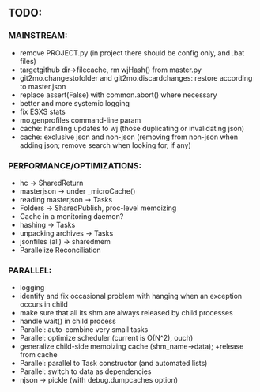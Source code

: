 ## TODO:

### MAINSTREAM:
- remove PROJECT.py (in project there should be config only, and .bat files)
- targetgithub dir->filecache, rm wjHash() from master.py
- git2mo.changestofolder and git2mo.discardchanges: restore according to master.json
- replace assert(False) with common.abort() where necessary
- better and more systemic logging
- fix ESXS stats
- mo.genprofiles command-line param
- cache: handling updates to wj (those duplicating or invalidating json)
- cache: exclusive json and non-json (removing from non-json when adding json; remove search when looking for, if any)
  
### PERFORMANCE/OPTIMIZATIONS:
- hc -> SharedReturn
- masterjson -> under _microCache()
- reading masterjson -> Tasks
- Folders -> SharedPublish, proc-level memoizing
- Cache in a monitoring daemon?
- hashing -> Tasks
- unpacking archives -> Tasks
- jsonfiles (all) -> sharedmem
- Parallelize Reconciliation

### PARALLEL:
- logging
- identify and fix occasional problem with hanging when an exception occurs in child
- make sure that all its shm are always released by child processes
- handle wait() in child process
- Parallel: auto-combine very small tasks
- Parallel: optimize scheduler (current is O(N^2), ouch)
- generalize child-side memoizing cache (shm_name->data); +release from cache
- Parallel: parallel to Task constructor (and automated lists)
- Parallel: switch to data as dependencies
- njson -> pickle (with debug.dumpcaches option)
